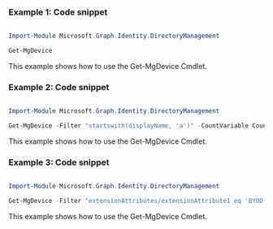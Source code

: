 ### Example 1: Code snippet

```powershell

Import-Module Microsoft.Graph.Identity.DirectoryManagement

Get-MgDevice

```
This example shows how to use the Get-MgDevice Cmdlet.

### Example 2: Code snippet

```powershell

Import-Module Microsoft.Graph.Identity.DirectoryManagement

Get-MgDevice -Filter "startswith(displayName, 'a')" -CountVariable CountVar -Top 1 -Sort "displayName" -ConsistencyLevel eventual 


```
This example shows how to use the Get-MgDevice Cmdlet.

### Example 3: Code snippet

```powershell

Import-Module Microsoft.Graph.Identity.DirectoryManagement

Get-MgDevice -Filter "extensionAttributes/extensionAttribute1 eq 'BYOD-Device'" -CountVariable CountVar -ConsistencyLevel eventual 


```
This example shows how to use the Get-MgDevice Cmdlet.

